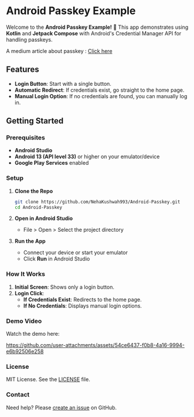 # Android Passkey Example

Welcome to the **Android Passkey Example!** 🎉 This app demonstrates using **Kotlin** and **Jetpack Compose** with Android's Credential Manager API for handling passkeys.

A medium article about passkey : [Click here](https://medium.com/@n20/simplifying-logins-in-android-with-passkeys-a-quick-guide-08ed67e15619)

## Features

- **Login Button**: Start with a single button.
- **Automatic Redirect**: If credentials exist, go straight to the home page.
- **Manual Login Option**: If no credentials are found, you can manually log in.

## Getting Started

### Prerequisites

- **Android Studio**
- **Android 13 (API level 33)** or higher on your emulator/device
- **Google Play Services** enabled

### Setup

1. **Clone the Repo**

   ```bash
   git clone https://github.com/NehaKushwah993/Android-Passkey.git
   cd Android-Passkey
   ```

2. **Open in Android Studio**

   - File > Open > Select the project directory

3. **Run the App**

   - Connect your device or start your emulator
   - Click **Run** in Android Studio

### How It Works

1. **Initial Screen**: Shows only a login button.
2. **Login Click**:
   - **If Credentials Exist**: Redirects to the home page.
   - **If No Credentials**: Displays manual login options.

### Demo Video

Watch the demo here:

https://github.com/user-attachments/assets/54ce6437-f0b8-4a16-9994-e6b92506e258

### License

MIT License. See the [LICENSE](LICENSE) file.

### Contact

Need help? Please [create an issue](https://github.com/your-username/android-passkey-example/issues) on GitHub.
